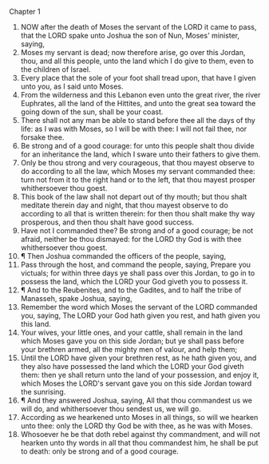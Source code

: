 

Chapter 1

1. NOW after the death of Moses the servant of the LORD it came to pass, that the LORD spake unto Joshua the son of Nun, Moses' minister, saying,
2. Moses my servant is dead; now therefore arise, go over this Jordan, thou, and all this people, unto the land which I do give to them, even to the children of Israel.
3. Every place that the sole of your foot shall tread upon, that have I given unto you, as I said unto Moses.
4. From the wilderness and this Lebanon even unto the great river, the river Euphrates, all the land of the Hittites, and unto the great sea toward the going down of the sun, shall be your coast.
5. There shall not any man be able to stand before thee all the days of thy life: as I was with Moses, so I will be with thee: I will not fail thee, nor forsake thee.
6. Be strong and of a good courage: for unto this people shalt thou divide for an inheritance the land, which I sware unto their fathers to give them.
7. Only be thou strong and very courageous, that thou mayest observe to do according to all the law, which Moses my servant commanded thee: turn not from it to the right hand or to the left, that thou mayest prosper whithersoever thou goest.
8. This book of the law shall not depart out of thy mouth; but thou shalt meditate therein day and night, that thou mayest observe to do according to all that is written therein: for then thou shalt make thy way prosperous, and then thou shalt have good success.
9. Have not I commanded thee?  Be strong and of a good courage; be not afraid, neither be thou dismayed: for the LORD thy God is with thee whithersoever thou goest.
10. ¶ Then Joshua commanded the officers of the people, saying,
11. Pass through the host, and command the people, saying, Prepare you victuals; for within three days ye shall pass over this Jordan, to go in to possess the land, which the LORD your God giveth you to possess it.
12. ¶ And to the Reubenites, and to the Gadites, and to half the tribe of Manasseh, spake Joshua, saying,
13. Remember the word which Moses the servant of the LORD commanded you, saying, The LORD your God hath given you rest, and hath given you this land.
14. Your wives, your little ones, and your cattle, shall remain in the land which Moses gave you on this side Jordan; but ye shall pass before your brethren armed, all the mighty men of valour, and help them;
15. Until the LORD have given your brethren rest, as he hath given you, and they also have possessed the land which the LORD your God giveth them: then ye shall return unto the land of your possession, and enjoy it, which Moses the LORD's servant gave you on this side Jordan toward the sunrising.
16. ¶ And they answered Joshua, saying, All that thou commandest us we will do, and whithersoever thou sendest us, we will go.
17. According as we hearkened unto Moses in all things, so will we hearken unto thee: only the LORD thy God be with thee, as he was with Moses.
18. Whosoever he be that doth rebel against thy commandment, and will not hearken unto thy words in all that thou commandest him, he shall be put to death: only be strong and of a good courage.
